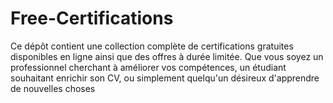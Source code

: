 # Free-Certifications
Ce dépôt contient une collection complète de certifications gratuites disponibles en ligne ainsi que des offres à durée limitée. Que vous soyez un professionnel cherchant à améliorer vos compétences, un étudiant souhaitant enrichir son CV, ou simplement quelqu'un désireux d'apprendre de nouvelles choses

